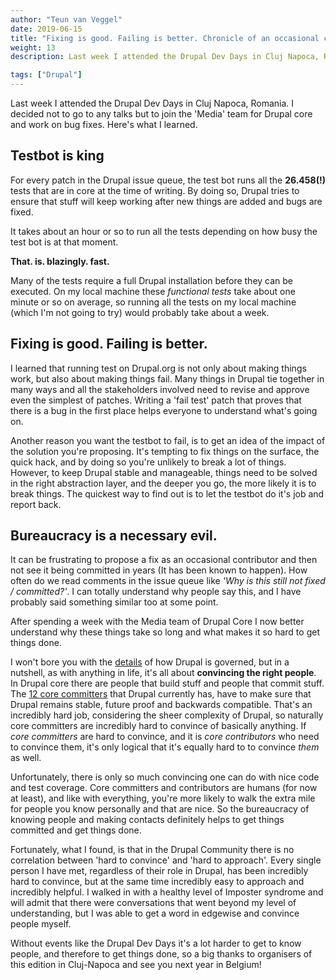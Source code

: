 ```yaml
---
author: "Teun van Veggel"
date: 2019-06-15
title: "Fixing is good. Failing is better. Chronicle of an occasional contributor."
weight: 13
description: Last week I attended the Drupal Dev Days in Cluj Napoca, Romania. I decided not to go to any talks but to join the Media team for Drupal core.

tags: ["Drupal"]
---
```


Last week I attended the Drupal Dev Days in Cluj Napoca, Romania. I decided not to go to any talks but to join the 'Media' team for Drupal core and work on bug fixes. Here's what I learned.

<!--more-->

## Testbot is king

For every patch in the Drupal issue queue, the test bot runs all the **26.458(!)** tests that are in core at the time of writing. By doing so, Drupal tries to ensure that stuff will keep working after new things are added and bugs are fixed. 

It takes about an hour or so to run all the tests depending on how busy the test bot is at that moment.
 
**That. is. blazingly. fast.**
 
Many of the tests require a full Drupal installation before they can be executed. On my local machine these *functional tests* take about one minute or so on average, so running all the tests on my local machine (which I'm not going to try) would probably take about a week.
 
## Fixing is good. Failing is better.

I learned that running test on Drupal.org is not only about making things work, but also about making things fail. Many things in Drupal tie together in many ways and all the stakeholders involved need to revise and approve even the simplest of patches. Writing a 'fail test' patch that proves that there is a bug in the first place helps everyone to understand what's going on.

Another reason you want the testbot to fail, is to get an idea of the impact of the solution you're proposing. It's tempting to fix things on the surface, the quick hack, and by doing so you're unlikely to break a lot of things. However, to keep Drupal stable and manageable, things need to be solved in the right abstraction layer, and the deeper you go, the more likely it is to break things. The quickest way to find out is to let the testbot do it's job and report back.

## Bureaucracy is a necessary evil.

It can be frustrating to propose a fix as an occasional contributor and then not see it being committed in years (It has been known to happen). How often do we read comments in the issue queue like *'Why is this still not fixed / committed?'*. I can totally understand why people say this, and I have probably said something similar too at some point.

After spending a week with the Media team of Drupal Core I now better understand why these things take so long and what makes it so hard to get things done.

I won't bore you with the [details](https://www.drupal.org/contribute/core/maintainers) of how Drupal is governed, but in a nutshell, as with anything in life, it's all about **convincing the right people**. In Drupal core there are people that build stuff and people that commit stuff. The [12 core committers](https://api.drupal.org/api/drupal/core%21MAINTAINERS.txt/8.8.x) that Drupal currently has, have to make sure that Drupal remains stable, future proof and backwards compatible. That's an incredibly hard job, considering the sheer complexity of Drupal, so naturally core committers are incredibly hard to convince of basically anything. If *core committers* are hard to convince, and it is *core contributors* who need to convince them, it's only logical that it's equally hard to to convince *them* as well.

Unfortunately, there is only so much convincing one can do with nice code and test coverage. Core committers and contributors are humans (for now at least), and like with everything, you're more likely to walk the extra mile for people you know personally and that are nice. So the bureaucracy of knowing people and making contacts definitely helps to get things committed and get things done.

Fortunately, what I found, is that in the Drupal Community there is no correlation between 'hard to convince' and 'hard to approach'. Every single person I have met, regardless of their role in Drupal, has been incredibly hard to convince, but at the same time incredibly easy to approach and incredibly helpful. I walked in with a healthy level of Imposter syndrome and will admit that there were conversations that went beyond my level of understanding, but I was able to get a word in edgewise and convince people myself.

Without events like the Drupal Dev Days it's a lot harder to get to know people, and therefore to get things done, so a big thanks to organisers of this edition in Cluj-Napoca and see you next year in Belgium!